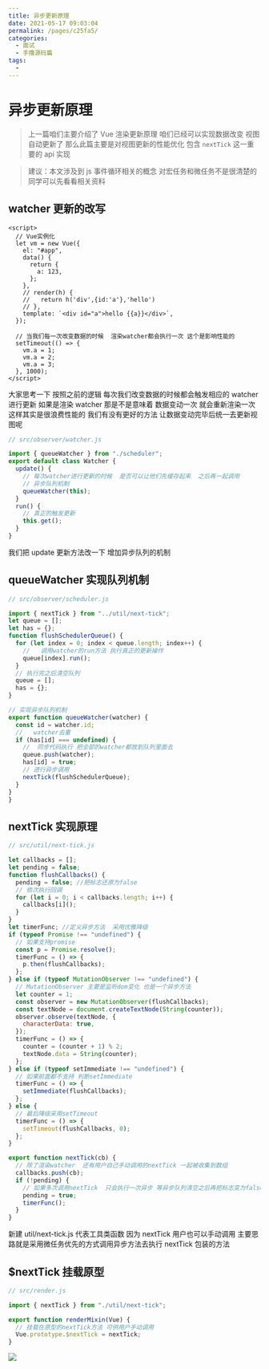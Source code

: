 ```yaml
---
title: 异步更新原理
date: 2021-05-17 09:03:04
permalink: /pages/c25fa5/
categories:
  - 面试
  - 手撸源码篇
tags:
  - 
---
```


# 异步更新原理

> 上一篇咱们主要介绍了 Vue 渲染更新原理 咱们已经可以实现数据改变 视图自动更新了 那么此篇主要是对视图更新的性能优化 包含 `nextTick` 这一重要的 api 实现

> 建议：本文涉及到 js 事件循环相关的概念 对宏任务和微任务不是很清楚的同学可以先看看相关资料

## watcher 更新的改写

```vue
<script>
  // Vue实例化
  let vm = new Vue({
    el: "#app",
    data() {
      return {
        a: 123,
      };
    },
    // render(h) {
    //   return h('div',{id:'a'},'hello')
    // },
    template: `<div id="a">hello {{a}}</div>`,
  });

  // 当我们每一次改变数据的时候  渲染watcher都会执行一次 这个是影响性能的
  setTimeout(() => {
    vm.a = 1;
    vm.a = 2;
    vm.a = 3;
  }, 1000);
</script>
```

大家思考一下 按照之前的逻辑 每次我们改变数据的时候都会触发相应的 watcher 进行更新 如果是渲染 watcher 那是不是意味着 数据变动一次 就会重新渲染一次 这样其实是很浪费性能的 我们有没有更好的方法 让数据变动完毕后统一去更新视图呢

```js
// src/observer/watcher.js

import { queueWatcher } from "./scheduler";
export default class Watcher {
  update() {
    // 每次watcher进行更新的时候  是否可以让他们先缓存起来  之后再一起调用
    // 异步队列机制
    queueWatcher(this);
  }
  run() {
    // 真正的触发更新
    this.get();
  }
}
```

我们把 update 更新方法改一下 增加异步队列的机制

## queueWatcher 实现队列机制

```js
// src/observer/scheduler.js

import { nextTick } from "../util/next-tick";
let queue = [];
let has = {};
function flushSchedulerQueue() {
  for (let index = 0; index < queue.length; index++) {
    //   调用watcher的run方法 执行真正的更新操作
    queue[index].run();
  }
  // 执行完之后清空队列
  queue = [];
  has = {};
}

// 实现异步队列机制
export function queueWatcher(watcher) {
  const id = watcher.id;
  //   watcher去重
  if (has[id] === undefined) {
    //  同步代码执行 把全部的watcher都放到队列里面去
    queue.push(watcher);
    has[id] = true;
    // 进行异步调用
    nextTick(flushSchedulerQueue);
  }
}
}
```

## nextTick 实现原理

```js
// src/util/next-tick.js

let callbacks = [];
let pending = false;
function flushCallbacks() {
  pending = false; //把标志还原为false
  // 依次执行回调
  for (let i = 0; i < callbacks.length; i++) {
    callbacks[i]();
  }
}
let timerFunc; //定义异步方法  采用优雅降级
if (typeof Promise !== "undefined") {
  // 如果支持promise
  const p = Promise.resolve();
  timerFunc = () => {
    p.then(flushCallbacks);
  };
} else if (typeof MutationObserver !== "undefined") {
  // MutationObserver 主要是监听dom变化 也是一个异步方法
  let counter = 1;
  const observer = new MutationObserver(flushCallbacks);
  const textNode = document.createTextNode(String(counter));
  observer.observe(textNode, {
    characterData: true,
  });
  timerFunc = () => {
    counter = (counter + 1) % 2;
    textNode.data = String(counter);
  };
} else if (typeof setImmediate !== "undefined") {
  // 如果前面都不支持 判断setImmediate
  timerFunc = () => {
    setImmediate(flushCallbacks);
  };
} else {
  // 最后降级采用setTimeout
  timerFunc = () => {
    setTimeout(flushCallbacks, 0);
  };
}

export function nextTick(cb) {
  // 除了渲染watcher  还有用户自己手动调用的nextTick 一起被收集到数组
  callbacks.push(cb);
  if (!pending) {
    // 如果多次调用nextTick  只会执行一次异步 等异步队列清空之后再把标志变为false
    pending = true;
    timerFunc();
  }
}
```

新建 util/next-tick.js 代表工具类函数 因为 nextTick 用户也可以手动调用 主要思路就是采用微任务优先的方式调用异步方法去执行 nextTick 包装的方法 

## $nextTick 挂载原型

```js
// src/render.js

import { nextTick } from "./util/next-tick";

export function renderMixin(Vue) {
  // 挂载在原型的nextTick方法 可供用户手动调用
  Vue.prototype.$nextTick = nextTick;
}
```

![](http://66.152.176.25:8000/images/%E6%BA%90%E7%A0%81%E7%AF%87/异步.png)
